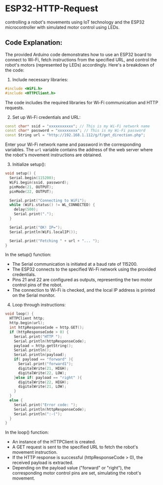 # ESP32-HTTP-Request
controlling a robot's movements using IoT technology and the ESP32 microcontroller with simulated motor control using LEDs. 

## Code Explanation:
The provided Arduino code demonstrates how to use an ESP32 board to connect to Wi-Fi, fetch instructions from the specified URL, and control the robot's motors (represented by LEDs) accordingly. Here's a breakdown of the code:

1. Include necessary libraries:
```cpp
#include <WiFi.h>
#include <HTTPClient.h>
```
The code includes the required libraries for Wi-Fi communication and HTTP requests.

2. Set up Wi-Fi credentials and URL:
```cpp
const char* ssid = "xxxxxxxxxxx"; // This is my Wi-Fi network name
const char* password = "xxxxxxxxx"; // This is my Wi-Fi password
const String url = "http://192.168.1.112/g/f/get_direction.php";
```
Enter your Wi-Fi network name and password in the corresponding variables. The `url` variable contains the address of the web server where the robot's movement instructions are obtained.

3. Initialize setup():
```cpp
void setup() {
  Serial.begin(115200);
  WiFi.begin(ssid, password);
  pinMode(21, OUTPUT);
  pinMode(22, OUTPUT);

  Serial.print("Connecting to WiFi");
  while (WiFi.status() != WL_CONNECTED) {
    delay(500);
    Serial.print(".");
  }

  Serial.print("OK! IP=");
  Serial.println(WiFi.localIP());

  Serial.print("Fetching " + url + "... ");
}
```
In the setup() function:
- The Serial communication is initiated at a baud rate of 115200.
- The ESP32 connects to the specified Wi-Fi network using the provided credentials.
- Pins 21 and 22 are configured as outputs, representing the two motor control pins of the robot.
- The connection to Wi-Fi is checked, and the local IP address is printed on the Serial monitor.

4. Loop through instructions:
```cpp
void loop() {
  HTTPClient http;
  http.begin(url);
  int httpResponseCode = http.GET();
  if (httpResponseCode > 0) {
    Serial.print("HTTP ");
    Serial.println(httpResponseCode);
    payload = http.getString();
    Serial.println();
    Serial.println(payload);
    if( payload == "forward" ){
      Serial.print("forward1");
      digitalWrite(21, HIGH);
      digitalWrite(22, LOW);
    }else if( payload == "right" ){
      digitalWrite(22, HIGH);
      digitalWrite(21, LOW);
    }
  }
  else {
    Serial.print("Error code: ");
    Serial.println(httpResponseCode);
    Serial.println(":-(");
  }
}
```
In the loop() function:
- An instance of the HTTPClient is created.
- A GET request is sent to the specified URL to fetch the robot's movement instruction.
- If the HTTP response is successful (httpResponseCode > 0), the received payload is extracted.
- Depending on the payload value ("forward" or "right"), the corresponding motor control pins are set, simulating the robot's movement.

